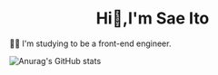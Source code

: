 

<h1 align="center">Hi👋,I'm Sae Ito</h1>
<p>👩‍💻 I'm studying to be a front-end engineer.</p>


![Anurag's GitHub stats](https://github-readme-stats.vercel.app/api?username=sae-github&theme=solarized-light&show_icons=true)

